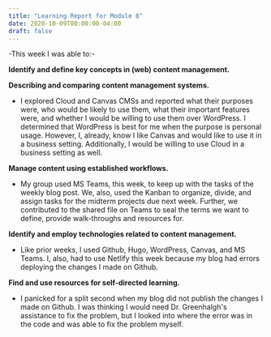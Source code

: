 ```yaml
---
title: "Learning Report for Module 8"
date: 2020-10-09T00:00:00-04:00
draft: false
---
```


-This week I was able to:-

**Identify and define key concepts in (web) content management.**

**Describing and comparing content management systems.** 
+ I explored Cloud and Canvas CMSs and reported what their purposes were, who would be likely to use them, what their important features were, and whether I would be willing to use them over WordPress. I determined that WordPress is best for me when the purpose is personal usage. However, I, already, know I like Canvas and would like to use it in a business setting. Additionally, I would be willing to use Cloud in a business setting as well.

**Manage content using established workflows.** 
+ My group used MS Teams, this week, to keep up with the tasks of the weekly blog post. We, also, used the Kanban to organize, divide, and assign tasks for the midterm projects due next week. Further, we contributed to the shared file on Teams to seal the terms we want to define, provide walk-throughs and resources for.

**Identify and employ technologies related to content management.** 
+ Like prior weeks, I used Github, Hugo, WordPress, Canvas, and MS Teams. I, also, had to use Netlify this week because my blog had errors deploying the changes I made on Github.

**Find and use resources for self-directed learning.** 
+ I panicked for a split second when my blog did not publish the changes I made on Github. I was thinking I would need Dr. Greenhalgh's assistance to fix the problem, but I looked into where the error was in the code and was able to fix the problem myself.
